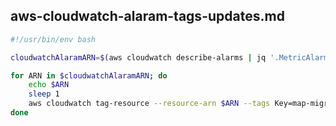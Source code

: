 aws-cloudwatch-alaram-tags-updates.md
---


```bash
#!/usr/bin/env bash

cloudwatchAlaramARN=$(aws cloudwatch describe-alarms | jq '.MetricAlarms[].AlarmArn' | tr -d '"')

for ARN in $cloudwatchAlaramARN; do
    echo $ARN 
    sleep 1
    aws cloudwatch tag-resource --resource-arn $ARN --tags Key=map-migrated,Value=xxxxxx
done
```
